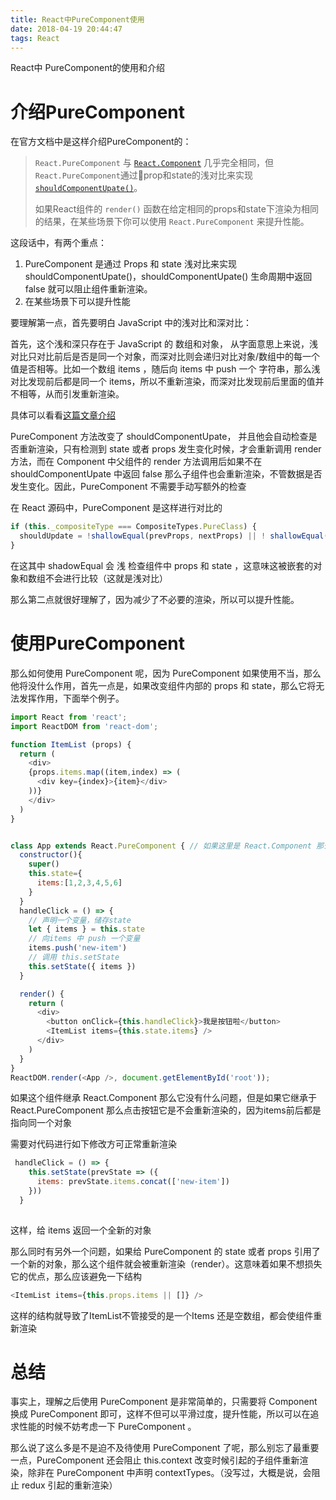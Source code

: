 ```yaml
---
title: React中PureComponent使用
date: 2018-04-19 20:44:47
tags: React
---
```


React中 PureComponent的使用和介绍

<!-- more -->

# 介绍PureComponent

在官方文档中是这样介绍PureComponent的：

> `React.PureComponent` 与 [`React.Component`](https://doc.react-china.org/docs/react-api.html#react.component) 几乎完全相同，但 `React.PureComponent`通过prop和state的浅对比来实现 [`shouldComponentUpate()`](https://doc.react-china.org/docs/react-component.html#shouldcomponentupdate)。
>
> 如果React组件的 `render()` 函数在给定相同的props和state下渲染为相同的结果，在某些场景下你可以使用 `React.PureComponent` 来提升性能。

这段话中，有两个重点：

1. PureComponent 是通过 Props 和 state 浅对比来实现 shouldComponentUpate()，shouldComponentUpate() 生命周期中返回 false 就可以阻止组件重新渲染。
2. 在某些场景下可以提升性能

要理解第一点，首先要明白 JavaScript 中的浅对比和深对比：

首先，这个浅和深只存在于 JavaScript 的 数组和对象， 从字面意思上来说，浅对比只对比前后是否是同一个对象，而深对比则会递归对比对象/数组中的每一个值是否相等。比如一个数组 items ，随后向 items 中 push 一个 字符串，那么浅对比发现前后都是同一个 items，所以不重新渲染，而深对比发现前后里面的值并不相等，从而引发重新渲染。

具体可以看看[这篇文章介绍](http://imweb.io/topic/598973c2c72aa8db35d2e291)

PureComponent 方法改变了 shouldComponentUpate， 并且他会自动检查是否重新渲染，只有检测到 state 或者 props 发生变化时候，才会重新调用 render 方法，而在 Component 中父组件的 render 方法调用后如果不在 shouldComponentUpate 中返回 false 那么子组件也会重新渲染，不管数据是否发生变化。因此，PureComponent 不需要手动写额外的检查

在 React 源码中，PureComponent 是这样进行对比的

```JavaScript
if (this._compositeType === CompositeTypes.PureClass) {
  shouldUpdate = !shallowEqual(prevProps, nextProps) || ! shallowEqual(inst.state, nextState);
}
```

在这其中 shadowEqual 会 浅 检查组件中 props 和 state ，这意味这被嵌套的对象和数组不会进行比较（这就是浅对比）

那么第二点就很好理解了，因为减少了不必要的渲染，所以可以提升性能。

# 使用PureComponent

那么如何使用 PureComponent 呢，因为 PureComponent 如果使用不当，那么他将没什么作用，首先一点是，如果改变组件内部的 props 和 state，那么它将无法发挥作用，下面举个例子。

```JavaScript
import React from 'react';
import ReactDOM from 'react-dom';

function ItemList (props) {
  return (
    <div>
    {props.items.map((item,index) => (
      <div key={index}>{item}</div>
    ))}
    </div>
  )
}


class App extends React.PureComponent { // 如果这里是 React.Component 那么这个组件会正常渲染
  constructor(){
    super()
    this.state={
      items:[1,2,3,4,5,6]
    }
  }
  handleClick = () => {
    // 声明一个变量，储存state
    let { items } = this.state
    // 向items 中 push 一个变量
    items.push('new-item')
    // 调用 this.setState
    this.setState({ items })
  }

  render() {
    return (
      <div>
        <button onClick={this.handleClick}>我是按钮啦</button>
        <ItemList items={this.state.items} />
      </div>
    )
  }
}
ReactDOM.render(<App />, document.getElementById('root'));
```



如果这个组件继承 React.Component 那么它没有什么问题，但是如果它继承于 React.PureComponent 那么点击按钮它是不会重新渲染的，因为items前后都是指向同一个对象

需要对代码进行如下修改方可正常重新渲染

```JavaScript
 handleClick = () => {
    this.setState(prevState => ({
      items: prevState.items.concat(['new-item'])
    }))
  }
 
```

 这样，给 items 返回一个全新的对象

那么同时有另外一个问题，如果给 PureComponent 的 state 或者 props 引用了一个新的对象，那么这个组件就会被重新渲染（render）。这意味着如果不想损失它的优点，那么应该避免一下结构

```JavaScript
<ItemList items={this.props.items || []} />
```

这样的结构就导致了ItemList不管接受的是一个Items 还是空数组，都会使组件重新渲染

# 总结

事实上，理解之后使用 PureComponent 是非常简单的，只需要将 Component 换成 PureComponent 即可，这样不但可以平滑过度，提升性能，所以可以在追求性能的时候不妨考虑一下 PureComponent 。

那么说了这么多是不是迫不及待使用 PureComponent 了呢，那么别忘了最重要一点，PureComponent 还会阻止 this.context 改变时候引起的子组件重新渲染，除非在 PureComponent 中声明 contextTypes。（没写过，大概是说，会阻止 redux 引起的重新渲染）

